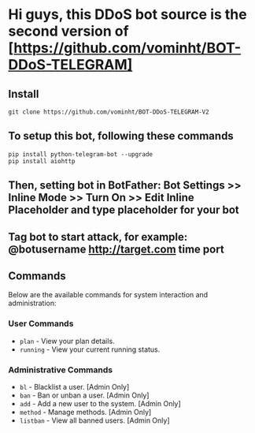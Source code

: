 # Hi guys, this DDoS bot source is the second version of [https://github.com/vominht/BOT-DDoS-TELEGRAM]
## Install
```
git clone https://github.com/vominht/BOT-DDoS-TELEGRAM-V2
```
## To setup this bot, following these commands
```
pip install python-telegram-bot --upgrade
pip install aiohttp
```
## Then, setting bot in BotFather: Bot Settings >> Inline Mode >> Turn On >> Edit Inline Placeholder and type placeholder for your bot
## Tag bot to start attack, for example:<br> @botusername http://target.com time port 

## Commands

Below are the available commands for system interaction and administration:

### User Commands
- `plan` - View your plan details.
- `running` - View your current running status.

### Administrative Commands
- `bl` - Blacklist a user. [Admin Only]
- `ban` - Ban or unban a user. [Admin Only]
- `add` - Add a new user to the system. [Admin Only]
- `method` - Manage methods. [Admin Only]
- `listban` - View all banned users. [Admin Only]
